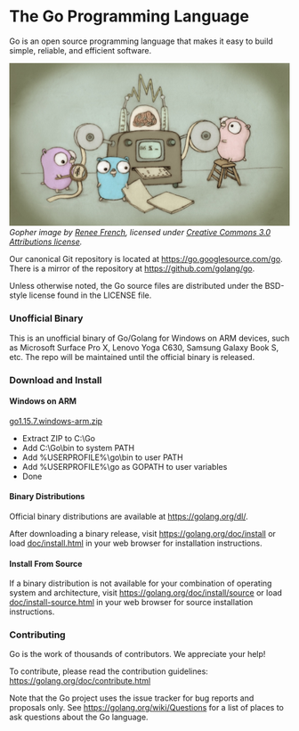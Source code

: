 # The Go Programming Language

Go is an open source programming language that makes it easy to build simple,
reliable, and efficient software.

![Gopher image](doc/gopher/fiveyears.jpg)
*Gopher image by [Renee French][rf], licensed under [Creative Commons 3.0 Attributions license][cc3-by].*

Our canonical Git repository is located at https://go.googlesource.com/go.
There is a mirror of the repository at https://github.com/golang/go.

Unless otherwise noted, the Go source files are distributed under the
BSD-style license found in the LICENSE file.

### Unofficial Binary

This is an unofficial binary of Go/Golang for Windows on ARM devices,
such as Microsoft Surface Pro X, Lenovo Yoga C630, Samsung Galaxy Book S, etc.
The repo will be maintained until the official binary is released.

### Download and Install

#### Windows on ARM

[go1.15.7.windows-arm.zip](https://github.com/thongtech/go-windows-arm/releases/download/1.15.7/go1.15.7.windows-arm.zip)

- Extract ZIP to C:\Go
- Add C:\Go\bin to system PATH
- Add %USERPROFILE%\go\bin to user PATH
- Add %USERPROFILE%\go as GOPATH to user variables
- Done

#### Binary Distributions

Official binary distributions are available at https://golang.org/dl/.

After downloading a binary release, visit https://golang.org/doc/install
or load [doc/install.html](./doc/install.html) in your web browser for installation
instructions.

#### Install From Source

If a binary distribution is not available for your combination of
operating system and architecture, visit
https://golang.org/doc/install/source or load [doc/install-source.html](./doc/install-source.html)
in your web browser for source installation instructions.

### Contributing

Go is the work of thousands of contributors. We appreciate your help!

To contribute, please read the contribution guidelines:
	https://golang.org/doc/contribute.html

Note that the Go project uses the issue tracker for bug reports and
proposals only. See https://golang.org/wiki/Questions for a list of
places to ask questions about the Go language.

[rf]: https://reneefrench.blogspot.com/
[cc3-by]: https://creativecommons.org/licenses/by/3.0/
